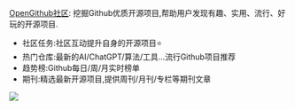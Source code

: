 [OpenGithub社区](https://open.itc.cn/): 挖掘Github优质开源项目,帮助用户发现有趣、实用、流行、好玩的开源项目.
- 社区任务:社区互动提升自身的开源项目⭐
- 热门仓库:最新的AI/ChatGPT/算法/工具...流行Github项目推荐
- 趋势榜:Github每日/周/月实时榜单
- 期刊:精选最新开源项目,提供周刊/月刊/专栏等期刊文章 

![](https://raw.githubusercontent.com/thinkingthigh/thinkingthigh/main/assets/github-contribution-grid-snake.svg)

